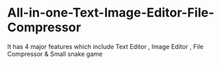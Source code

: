# All-in-one-Text-Image-Editor-File-Compressor

It has 4 major features which include Text Editor , Image Editor , File Compressor &amp; Small snake game
